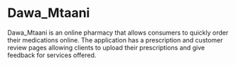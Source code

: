 # Dawa_Mtaani
Dawa_Mtaani is an online pharmacy that allows consumers to quickly order their medications online. The application has a prescription and customer review pages allowing clients to upload their prescriptions and give feedback for services offered. 
